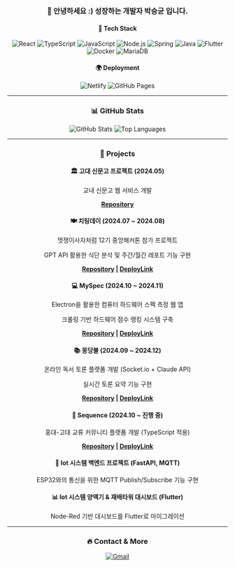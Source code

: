 <div align="center">
  
  ### 👋 안녕하세요 :) **성장하는 개발자** 박승균 입니다.

  #### 🚀 Tech Stack
  ![React](https://img.shields.io/badge/React-61DAFB?style=flat&logo=react&logoColor=white)
  ![TypeScript](https://img.shields.io/badge/TypeScript-3178C6?style=flat&logo=typescript&logoColor=white)
  ![JavaScript](https://img.shields.io/badge/JavaScript-F7DF1E?style=flat&logo=javascript&logoColor=black)
  ![Node.js](https://img.shields.io/badge/Node.js-339933?style=flat&logo=node.js&logoColor=white)
  ![Spring](https://img.shields.io/badge/Spring-6DB33F?style=flat&logo=spring&logoColor=white)
  ![Java](https://img.shields.io/badge/Java-007396?style=flat&logo=openjdk&logoColor=white)
  ![Flutter](https://img.shields.io/badge/Flutter-02569B?style=flat&logo=flutter&logoColor=white)
  ![Docker](https://img.shields.io/badge/Docker-2496ED?style=flat&logo=docker&logoColor=white)
  ![MariaDB](https://img.shields.io/badge/MariaDB-003545?style=flat&logo=mariadb&logoColor=white)
  
  #### 🌍 Deployment
  ![Netlify](https://img.shields.io/badge/Netlify-00C7B7?style=flat&logo=netlify&logoColor=white)
  ![GitHub Pages](https://img.shields.io/badge/GitHub%20Pages-222222?style=flat&logo=githubpages&logoColor=white)
  
  ---
  
  ### 📊 GitHub Stats
  ![GitHub Stats](https://github-readme-stats.vercel.app/api?username=seungyun-Park&show_icons=true&theme=radical)
  ![Top Languages](https://github-readme-stats.vercel.app/api/top-langs/?username=seungyun-Park&layout=compact&theme=radical)
  
  ---
  
  ### 💼 Projects
    
  #### 🏛 고대 신문고 프로젝트 (2024.05)
  교내 신문고 웹 서비스 개발<br/>
  
  **[Repository](https://github.com/seungyun-Park/udr-project)**
  
  #### 🍽 치팅데이 (2024.07 ~ 2024.08)
  멋쟁이사자처럼 12기 중앙해커톤 참가 프로젝트<br/>
  
  GPT API 활용한 식단 분석 및 주간/월간 레포트 기능 구현<br/>
  
  **[Repository](https://github.com/Live-Healthy-Die-Healthy/FrontEnd) | [DeployLink](https://live-healthy-die-healthy.github.io/FrontEnd/)**
  
  #### 💻 MySpec (2024.10 ~ 2024.11)
  Electron을 활용한 컴퓨터 하드웨어 스펙 측정 웹 앱<br/>
  
  크롤링 기반 하드웨어 점수 랭킹 시스템 구축<br/>
  
  **[Repository](https://github.com/CapstonDesign-2) | [DeployLink](https://lustrous-starburst-fc4ad8.netlify.app/)**
  
  #### 📚 몽당불 (2024.09 ~ 2024.12)
  온라인 독서 토론 플랫폼 개발 (Socket.io + Claude API)<br/>
  
  실시간 토론 요약 기능 구현<br/>
  
  **[Repository](https://github.com/OnelineBookClass) | [DeployLink](https://mongdangbul.netlify.app/main)**
  
  #### 🔗 Sequence (2024.10 ~ 진행 중)
  홍대-고대 교류 커뮤니티 플랫폼 개발 (TypeScript 적용)<br/>
  
  **[Repository](https://github.com/seungyun-Park/sequence) | [DeployLink](https://seungyun-park.github.io/sequence/)**
  
  #### 🌱 Iot 시스템 백엔드 프로젝트 (FastAPI, MQTT)
  ESP32와의 통신을 위한 MQTT Publish/Subscribe 기능 구현<br/>
  
  #### 📊 Iot 시스템 양액기 & 재배타워 대시보드 (Flutter)
  Node-Red 기반 대시보드를 Flutter로 마이그레이션<br/>
  
  ---
  
  ### 🔥 Contact & More
  [![Gmail](https://img.shields.io/badge/Gmail-D14836?style=flat&logo=gmail&logoColor=white)](mailto:tmdrbs0925@gmail.com)

</div>
